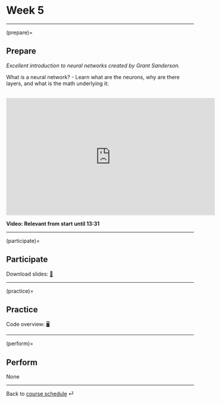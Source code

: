 # Week 5


---

(prepare)=
## Prepare


*Excellent introduction to neural networks created by Grant Sanderson.* 

What is a neural network? - Learn what are the neurons, why are there layers, and what is the math underlying it:

<br>

<iframe width="560" height="315" src="https://www.youtube-nocookie.com/embed/aircAruvnKk" title="YouTube video player" frameborder="0" allow="accelerometer; autoplay; clipboard-write; encrypted-media; gyroscope; picture-in-picture" allowfullscreen></iframe>

**Video: Relevant from start until 13:31**


---


(participate)=
## Participate




Download slides: [📑](https://drive.google.com/file/d/1-1fCMnIrZYAQzAdKs_biGgtdrM9-Bsfz/view?usp=sharing)



---




(practice)=
## Practice

Code overview: [🖥](../code/code-overview.md)



---


(perform)=
## Perform

None

---

Back to [course schedule](../docs/course-schedule.md) ⏎
